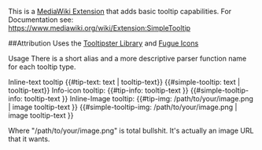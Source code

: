 This is a [MediaWiki Extension](https://www.mediawiki.org/wiki/Extension:SimpleTooltip) that adds basic tooltip capabilities. For Documentation see: https://www.mediawiki.org/wiki/Extension:SimpleTooltip

##Attribution
Uses the [Tooltipster Library](http://iamceege.github.io/tooltipster/) and [Fugue Icons](https://github.com/yusukekamiyamane/fugue-icons)

Usage
There is a short alias and a more descriptive parser function name for each tooltip type.

Inline-text tooltip
{{#tip-text: text | tooltip-text}}
{{#simple-tooltip: text | tooltip-text}}
Info-icon tooltip:
{{#tip-info: tooltip-text }}
{{#simple-tooltip-info: tooltip-text }}
Inline-Image tooltip:
{{#tip-img: /path/to/your/image.png | image tooltip-text }}
{{#simple-tooltip-img: /path/to/your/image.png | image tooltip-text }}

Where "/path/to/your/image.png" is total bullshit.  It's actually an image URL that it wants.
